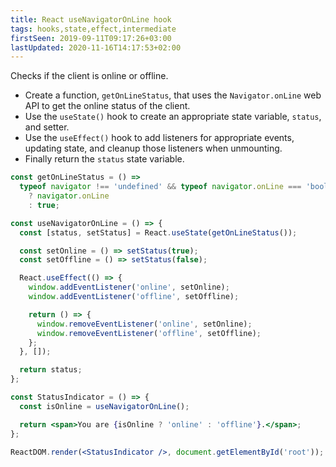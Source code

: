```yaml
---
title: React useNavigatorOnLine hook
tags: hooks,state,effect,intermediate
firstSeen: 2019-09-11T09:17:26+03:00
lastUpdated: 2020-11-16T14:17:53+02:00
---
```


Checks if the client is online or offline.

- Create a function, `getOnLineStatus`, that uses the `Navigator.onLine` web API to get the online status of the client.
- Use the `useState()` hook to create an appropriate state variable, `status`, and setter.
- Use the `useEffect()` hook to add listeners for appropriate events, updating state, and cleanup those listeners when unmounting.
- Finally return the `status` state variable.

```jsx
const getOnLineStatus = () =>
  typeof navigator !== 'undefined' && typeof navigator.onLine === 'boolean'
    ? navigator.onLine
    : true;

const useNavigatorOnLine = () => {
  const [status, setStatus] = React.useState(getOnLineStatus());

  const setOnline = () => setStatus(true);
  const setOffline = () => setStatus(false);

  React.useEffect(() => {
    window.addEventListener('online', setOnline);
    window.addEventListener('offline', setOffline);

    return () => {
      window.removeEventListener('online', setOnline);
      window.removeEventListener('offline', setOffline);
    };
  }, []);

  return status;
};
```

```jsx
const StatusIndicator = () => {
  const isOnline = useNavigatorOnLine();

  return <span>You are {isOnline ? 'online' : 'offline'}.</span>;
};

ReactDOM.render(<StatusIndicator />, document.getElementById('root'));
```
